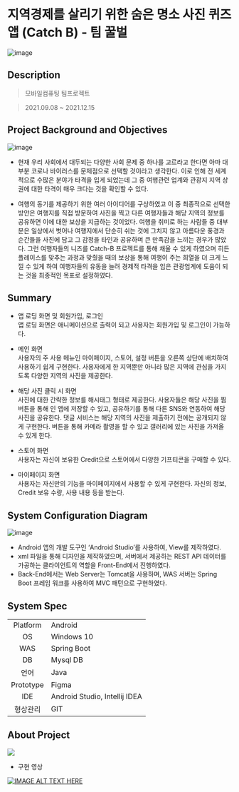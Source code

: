 # 지역경제를 살리기 위한 숨은 명소 사진 퀴즈 앱 (Catch B) - 팀 꿀벌


![image](https://user-images.githubusercontent.com/60650967/175769717-d965fabc-e7e6-48d8-8829-3de342fa9a19.png)  


## Description

> 모바일컴퓨팅 팀프로젝트  

> 2021.09.08 ~ 2021.12.15  



## Project Background and Objectives

![image](https://user-images.githubusercontent.com/60650967/175769851-cffa4947-ae9b-4023-9fa3-d32fb5c0dbae.png)  

* 현재 우리 사회에서 대두되는 다양한 사회 문제 중 하나를 고르라고 한다면 아마 대부분 코로나 바이러스를 문제점으로 선택할 것이라고 생각한다. 이로 인해 전 세계적으로 수많은 분야가 타격을 입게 되었는데 그 중 여행관련 업계와 관광지 지역 상권에 대한 타격이 매우 크다는 것을 확인할 수 있다.  

* 여행의 동기를 제공하기 위한 여러 아이디어를 구상하였고 이 중 최종적으로 선택한 방안은 여행지를 직접 방문하여 사진을 찍고 다른 여행자들과 해당 지역의 정보를 공유하면 이에 대한 보상을 지급하는 것이었다. 여행을 취미로 하는 사람들 중 대부분은 일상에서 벗어나 여행지에서 단순히 쉬는 것에 그치지 않고 아름다운 풍경과 순간들을 사진에 담고 그 감정을 타인과 공유하며 큰 만족감을 느끼는 경우가 많았다. 그런 여행자들의 니즈를 Catch-B 프로젝트를 통해 채울 수 있게 하였으며 히든 플레이스를 맞추는 과정과 맞췄을 때의 보상을 통해 여행이 주는 희열을 더 크게 느낄 수 있게 하여 여행자들의 유동을 늘려 경제적 타격을 입은 관광업계에 도움이 되는 것을 최종적인 목표로 설정하였다.  

## Summary
* 앱 로딩 화면 및 회원가입, 로그인  
앱 로딩 화면은 애니메이션으로 출력이 되고 사용자는 회원가입 및 로그인이 가능하다.  

* 메인 화면  
사용자의 주 사용 메뉴인 마이페이지, 스토어, 설정 버튼을 오른쪽 상단에 배치하여 사용하기 쉽게 구현한다. 사용자에게 한 지역뿐만 아니라 많은 지역에 관심을 가지도록 다양한 지역의 사진을 제공한다.  

* 해당 사진 클릭 시 화면  
사진에 대한 간략한 정보를 해시태그 형태로 제공한다. 사용자들은 해당 사진을 찜 버튼을 통해 인 앱에 저장할 수 있고, 공유하기를 통해 다른 SNS와 연동하여 해당 사진을 공유한다. 댓글 서비스는 해당 지역의 사진을 제출하기 전에는 공개되지 않게 구현한다. 버튼을 통해 카메라 촬영을 할 수 있고 갤러리에 있는 사진을 가져올 수 있게 한다.  

* 스토어 화면  
사용자는 자신이 보유한 Credit으로 스토어에서 다양한 기프티콘을 구매할 수 있다.  

* 마이페이지 화면  
사용자는 자신만의 기능을 마이페이지에서 사용할 수 있게 구현한다. 자신의 정보, Credit 보유 수량, 사용 내용 등을 받는다.  


## System Configuration Diagram
![image](https://user-images.githubusercontent.com/60650967/175770637-19bd0a34-d8be-407c-bdc9-34daa9ed798e.png)  
 
* Android 앱의 개발 도구인 ‘Android Studio’를 사용하여, View를 제작하였다. 
* xml 파일을 통해 디자인을 제작하였으며, 서버에서 제공하는 REST API 데이터를 가공하는 클라이언트의 역할을 Front-End에서 진행하였다.  
* Back-End에서는 Web Server는 Tomcat을 사용하며, WAS 서버는 Spring Boot 프레임 워크를 사용하여 MVC 패턴으로 구현하였다.  



## System Spec

|  |  |
|:------:| :- |
| Platform | Android |
| OS | Windows 10 |
| WAS | Spring Boot |
| DB | Mysql DB  |
| 언어 | Java |
| Prototype | Figma |
| IDE | Android Studio, Intellij IDEA |
| 형상관리 | GIT |
 

## About Project
<img src="https://img.shields.io/badge/Language-Java-green?style=flat"/>  

* 구현 영상  

[![IMAGE ALT TEXT HERE](http://img.youtube.com/vi/J4B2XNKtSn4/0.jpg)](http://www.youtube.com/watch?v=J4B2XNKtSn4)
